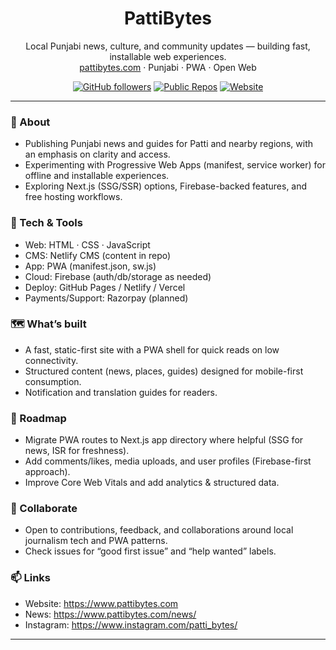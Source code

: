 
<!-- pattibytes · GitHub Profile README -->

<h1 align="center">PattiBytes</h1>
<p align="center">
  Local Punjabi news, culture, and community updates — building fast, installable web experiences.<br/>
  <a href="https://www.pattibytes.com">pattibytes.com</a> · Punjabi · PWA · Open Web
</p>

<p align="center">
  <!-- Badges (replace links as needed) -->
  <a href="https://github.com/pattibytes"><img alt="GitHub followers" src="https://img.shields.io/github/followers/pattibytes?style=for-the-badge"></a>
  <a href="https://github.com/pattibytes?tab=repositories"><img alt="Public Repos" src="https://img.shields.io/badge/Public%20Repos-?-blue?style=for-the-badge"></a>
  <a href="https://www.pattibytes.com"><img alt="Website" src="https://img.shields.io/website?url=https%3A%2F%2Fpattibytes.com&style=for-the-badge"></a>
</p>

---

### 👋 About
- Publishing Punjabi news and guides for Patti and nearby regions, with an emphasis on clarity and access.  
- Experimenting with Progressive Web Apps (manifest, service worker) for offline and installable experiences.  
- Exploring Next.js (SSG/SSR) options, Firebase-backed features, and free hosting workflows.

### 🧰 Tech & Tools
- Web: HTML · CSS · JavaScript
- CMS: Netlify CMS (content in repo)
- App: PWA (manifest.json, sw.js)
- Cloud: Firebase (auth/db/storage as needed)
- Deploy: GitHub Pages / Netlify / Vercel
- Payments/Support: Razorpay (planned)

### 🗺️ What’s built
- A fast, static-first site with a PWA shell for quick reads on low connectivity.  
- Structured content (news, places, guides) designed for mobile-first consumption.  
- Notification and translation guides for readers.

### 🚧 Roadmap
- Migrate PWA routes to Next.js app directory where helpful (SSG for news, ISR for freshness).  
- Add comments/likes, media uploads, and user profiles (Firebase-first approach).  
- Improve Core Web Vitals and add analytics & structured data.

### 🤝 Collaborate
- Open to contributions, feedback, and collaborations around local journalism tech and PWA patterns.  
- Check issues for “good first issue” and “help wanted” labels.

### 📫 Links
- Website: https://www.pattibytes.com
- News: https://www.pattibytes.com/news/
- Instagram: https://www.instagram.com/patti_bytes/

---
<!-- Tip: To show this on your GitHub profile, create a public repo named exactly your username (e.g., pattibytes) and add README.md at the root. -->
